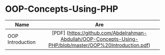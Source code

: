 # OOP-Concepts-Using-PHP

| Name              | Are           | 
| ------------------|:-------------:| 
| OOP Introduction  |[PDF] (https://github.com/Abdelrahman-Abdullah/OOP-Concepts-Using-PHP/blob/master/OOP%20Introduction.pdf) |
